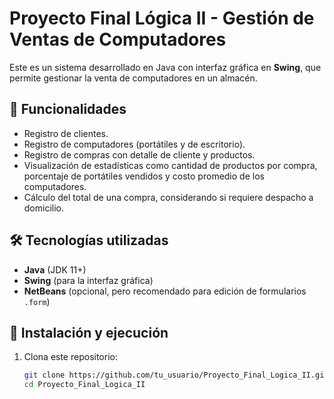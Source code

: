 # Proyecto Final Lógica II - Gestión de Ventas de Computadores  

Este es un sistema desarrollado en Java con interfaz gráfica en **Swing**, que permite gestionar la venta de computadores en un almacén.  

## 📌 Funcionalidades  
- Registro de clientes.  
- Registro de computadores (portátiles y de escritorio).  
- Registro de compras con detalle de cliente y productos.  
- Visualización de estadísticas como cantidad de productos por compra, porcentaje de portátiles vendidos y costo promedio de los computadores.  
- Cálculo del total de una compra, considerando si requiere despacho a domicilio.  

## 🛠️ Tecnologías utilizadas  
- **Java** (JDK 11+)  
- **Swing** (para la interfaz gráfica)  
- **NetBeans** (opcional, pero recomendado para edición de formularios `.form`)  

## 🚀 Instalación y ejecución  
1. Clona este repositorio:  
   ```sh
   git clone https://github.com/tu_usuario/Proyecto_Final_Logica_II.git
   cd Proyecto_Final_Logica_II
